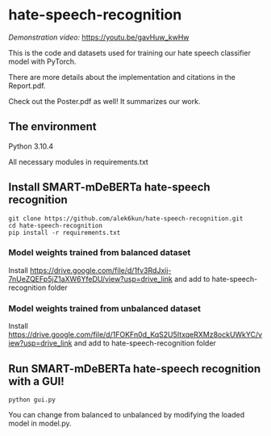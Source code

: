 # hate-speech-recognition
*Demonstration video:* https://youtu.be/gavHuw_kwHw

This is the code and datasets used for training our hate speech classifier model with PyTorch.

There are more details about the implementation and citations in the Report.pdf.

Check out the Poster.pdf as well! It summarizes our work.


## The environment
Python 3.10.4

All necessary modules in requirements.txt

## Install SMART-mDeBERTa hate-speech recognition
```
git clone https://github.com/alek6kun/hate-speech-recognition.git
cd hate-speech-recognition
pip install -r requirements.txt
```
### Model weights trained from balanced dataset
Install https://drive.google.com/file/d/1fv3RdJxij-7nUeZQEFp5jZ1aXW6YfeDU/view?usp=drive_link and add to hate-speech-recognition folder
### Model weights trained from unbalanced dataset
Install https://drive.google.com/file/d/1FOKFn0d_KqS2U5ItxqeRXMz8ockUWkYC/view?usp=drive_link and add to hate-speech-recognition folder

## Run SMART-mDeBERTa hate-speech recognition with a GUI!
```
python gui.py
```
You can change from balanced to unbalanced by modifying the loaded model in model.py.

